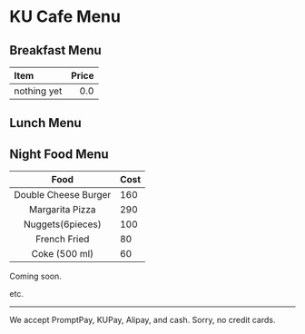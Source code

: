 # KU Cafe Menu

## Breakfast Menu

| Item                                   | Price |
|:---------------------------------------|------:|
| nothing yet                            |  0.0  |

## Lunch Menu


## Night Food Menu

|         Food         |  Cost |
|:--------------------:|-------|
| Double Cheese Burger | 160   |
| Margarita Pizza      | 290   |
| Nuggets(6pieces)     | 100   |
| French Fried         | 80    |
| Coke (500 ml)        | 60    |
Coming soon.

etc.

---

We accept PromptPay, KUPay, Alipay, and cash. Sorry, no credit cards.

